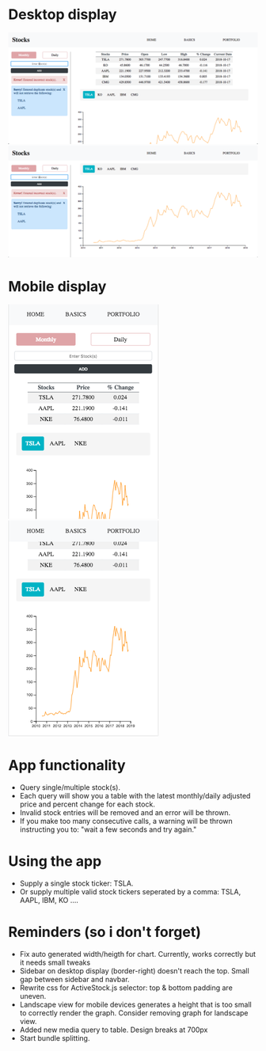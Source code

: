 # Desktop display
![nothing to show](./screenshots/desktop-1.png)
![nothing to show](./screenshots/desktop-2.png)

# Mobile display
![nothing to show](./screenshots/mobile-1.png)
![nothing to show](./screenshots/mobile-2.png)

# App functionality
+ Query single/multiple stock(s).
+ Each query will show you a table with the latest monthly/daily adjusted price and percent change for each stock.
+ Invalid stock entries will be removed and an error will be thrown.
+ If you make too many consecutive calls, a warning will be thrown instructing you to: "wait a few seconds and try again."

# Using the app
+ Supply a single stock ticker: TSLA.
+ Or supply multiple valid stock tickers seperated by a comma: TSLA, AAPL, IBM, KO ....

# Reminders (so i don't forget)
+ Fix auto generated width/heigth for chart. Currently, works correctly but it needs small tweaks
+ Sidebar on desktop display (border-right) doesn't reach the top. Small gap between sidebar and navbar.
+ Rewrite css for ActiveStock.js selector: top & bottom padding are uneven.
+ Landscape view for mobile devices generates a height that is too small to correctly render the graph. Consider removing graph for landscape view.
+ Added new media query to table. Design breaks at 700px
+ Start bundle splitting.
